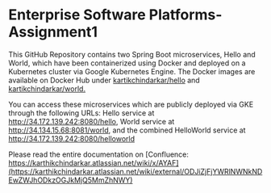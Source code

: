 # Enterprise Software Platforms-Assignment1
This GitHub Repository contains two Spring Boot microservices, Hello and World, which have been containerized using Docker and deployed on a Kubernetes cluster via Google Kubernetes Engine. The Docker images are available on Docker Hub under [kartikchindarkar/hello](https://hub.docker.com/repository/docker/kartikchindarkar/hello) and [kartikchindarkar/world.](https://hub.docker.com/repository/docker/kartikchindarkar/world)

You can access these microservices which are publicly deployed via GKE through the following URLs:
Hello service at http://34.172.139.242:8080/hello,
World service at http://34.134.15.68:8081/world,
and the combined HelloWorld service at http://34.172.139.242:8080/helloworld

Please read the entire documentation on [Confluence:
https://karthikchindarkar.atlassian.net/wiki/x/AYAF](https://karthikchindarkar.atlassian.net/wiki/external/ODJiZjFjYWRlNWNkNDEwZWJhODkzOGJkMjQ5MmZhNWY)
